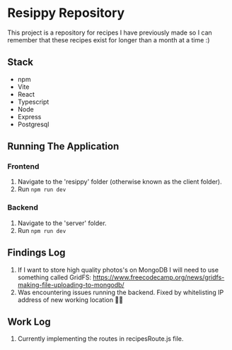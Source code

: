 # Resippy Repository

This project is a repository for recipes I have previously made so I can remember that these recipes exist for longer than a month at a time :)

## Stack

- npm
- Vite
- React
- Typescript
- Node
- Express
- Postgresql

## Running The Application

### Frontend

1. Navigate to the 'resippy' folder (otherwise known as the client folder).
2. Run `npm run dev`

### Backend

1. Navigate to the 'server' folder.
2. Run `npm run dev`

## Findings Log

1. If I want to store high quality photos's on MongoDB I will need to use something called GridFS: https://www.freecodecamp.org/news/gridfs-making-file-uploading-to-mongodb/
2. Was encountering issues running the backend. Fixed by whitelisting IP address of new working location 🤦‍♀️

## Work Log

1. Currently implementing the routes in recipesRoute.js file.
